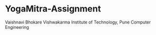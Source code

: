 # YogaMitra-Assignment
Vaishnavi Bhokare
Vishwakarma Institute of Technology, Pune
Computer Engineering

